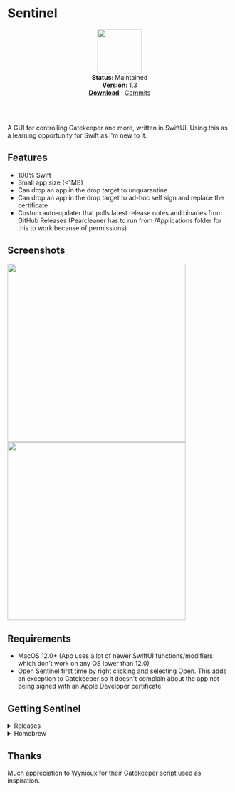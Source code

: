 # Sentinel
<p align="center">
  <img src="https://github.com/alienator88/Sentinel/assets/6263626/50d470e2-6e1d-423c-bbf4-73f277730ad9" width="100" height="100" />
   <br />
   <strong>Status: </strong>Maintained 
   <br />
   <strong>Version: </strong>1.3
   <br />
   <a href="https://github.com/alienator88/Sentinel/releases"><strong>Download</strong></a>
    · 
   <a href="https://github.com/alienator88/Sentinel/commits">Commits</a>
   <br />
   <br />
</p>
</br>

A GUI for controlling Gatekeeper and more, written in SwiftUI. Using this as a learning opportunity for Swift as I'm new to it.


## Features
- 100% Swift
- Small app size (<1MB)
- Can drop an app in the drop target to unquarantine
- Can drop an app in the drop target to ad-hoc self sign and replace the certificate
- Custom auto-updater that pulls latest release notes and binaries from GitHub Releases (Pearcleaner has to run from /Applications folder for this to work because of permissions)



## Screenshots

<img src="https://github.com/alienator88/Sentinel/assets/6263626/43a8bab1-9bb1-40b2-82ce-62c91b57e066" align="left" width="400" />

<img src="https://github.com/alienator88/Sentinel/assets/6263626/7cbf2e86-e73c-49d6-9fca-cfeb0273bab2" align="center" width="400" />


## Requirements
- MacOS 12.0+ (App uses a lot of newer SwiftUI functions/modifiers which don't work on any OS lower than 12.0)
- Open Sentinel first time by right clicking and selecting Open. This adds an exception to Gatekeeper so it doesn't complain about the app not being signed with an Apple Developer certificate


## Getting Sentinel

<details>
  <summary>Releases</summary>

> Pre-compiled, always up-to-date versions are available from my releases page.
</details>

<details>
  <summary>Homebrew</summary>
   
> Since I don't have a paid developer account, I can't submit to the main Homebrew cask repo.
You can still add the app via Homebrew by tapping my homebrew repo:
```
brew install alienator88/homebrew-cask/sentinel
```
</details>

## Thanks

Much appreciation to [Wynioux]([https://freemacsoft.net/appcleaner/](https://github.com/wynioux/macOS-GateKeeper-Helper)) for their Gatekeeper script used as inspiration.
